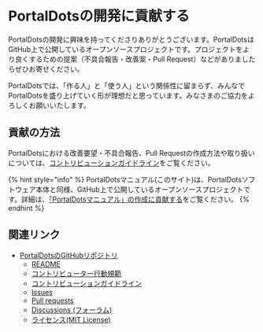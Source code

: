 # PortalDotsの開発に貢献する

PortalDotsの開発に興味を持ってくださりありがとうございます。PortalDotsはGitHub上で公開しているオープンソースプロジェクトです。プロジェクトをより良くするための提案（不具合報告・改善案・Pull Request）などがありましたらぜひお寄せください。

PortalDotsでは、「作る人」と「使う人」という関係性に留まらず、みんなでPortalDotsを盛り上げていく形が理想だと思っています。みなさまのご協力をよろしくお願いいたします。

## 貢献の方法

PortalDotsにおける改善要望・不具合報告、Pull Requestの作成方法や取り扱いについては、[コントリビューションガイドライン](https://github.com/portal-dots/PortalDots/blob/4.x/CONTRIBUTING.md)をご覧ください。

{% hint style="info" %}
PortalDotsマニュアル(このサイト)は、PortalDotsソフトウェア本体と同様、GitHub上で公開しているオープンソースプロジェクトです。詳細は、[「PortalDotsマニュアル」の作成に貢献する](how-to-contribute-to-docs.md)をご覧ください。
{% endhint %}

## 関連リンク

* [PortalDotsのGitHubリポジトリ](https://github.com/portal-dots/PortalDots)
  * [README](https://github.com/portal-dots/PortalDots#readme)
  * [コントリビューター行動規範](https://github.com/portal-dots/PortalDots/blob/4.x/CODE\_OF\_CONDUCT.md)
  * [コントリビューションガイドライン](https://github.com/portal-dots/PortalDots/blob/4.x/CONTRIBUTING.md)
  * [Issues](https://github.com/portal-dots/PortalDots/issues)
  * [Pull requests](https://github.com/portal-dots/PortalDots/pulls)
  * [Discussions (フォーラム)](https://github.com/portal-dots/PortalDots/discussions)
  * [ライセンス(MIT License)](https://github.com/portal-dots/PortalDots/blob/4.x/LICENSE)
